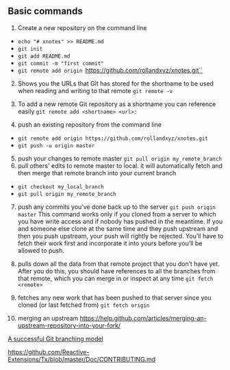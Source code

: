 ## Basic commands

1. Create a new repository on the command line

* ``echo "# xnotes" >> README.md``
* ``git init``
* ``git add README.md``
* ``git commit -m "first commit"``
* ``git remote add origin ``https://github.com/rollandxyz/xnotes.git``

2. Shows you the URLs that Git has stored for the shortname to be used when reading and writing to that remote
``
git remote -v
``

3. To add a new remote Git repository as a shortname you can reference easily
``
git remote add <shortname> <url>:
``

4. push an existing repository from the command line
* ``git remote add origin https://github.com/rollandxyz/xnotes.git``
* ``git push -u origin master ``

5. push your changes to remote master
``
git pull origin my_remote_branch
``
6. pull others' edits to remote master to local. it will automatically fetch and then merge that remote branch into your current branch
* ``git checkout my_local_branch ``
* `` git pull origin my_remote_branch ``

7. push any commits you’ve done back up to the server
``
git push origin master
``
This command works only if you cloned from a server to which you have write access and if nobody has pushed in the meantime. If you and someone else clone at the same time and they push upstream and then you push upstream, your push will rightly be rejected. You’ll have to fetch their work first and incorporate it into yours before you’ll be allowed to push.

8. pulls down all the data from that remote project that you don’t have yet. After you do this, you should have references to all the branches from that remote, which you can merge in or inspect at any time
``
git fetch <remote>
``
9. fetches any new work that has been pushed to that server since you cloned (or last fetched from)
``
git fetch origin
`` 

10. merging an upstream
https://help.github.com/articles/merging-an-upstream-repository-into-your-fork/



[A successful Git branching model](https://nvie.com/posts/a-successful-git-branching-model/)


https://github.com/Reactive-Extensions/Tx/blob/master/Doc/CONTRIBUTING.md






